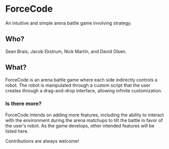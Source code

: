 # ForceCode
An intuitive and simple arena battle game involving strategy.

## Who?
Sean Brais, Jacob Ekstrum, Nick Martin, and David Olsen.

## What?
ForceCode is an arena battle game where each side indirectly controls a robot. The robot is manipulated through a custom script that the user creates through a drag-and-drop interface, allowing infinite customization.

### Is there more?

ForceCode intends on adding more features, including the ability to interact with the environment during the arena matchups to tilt the battle in favor of the user's robot. As the game develops, other intended features will be listed here.

Contributions are always welcome!
